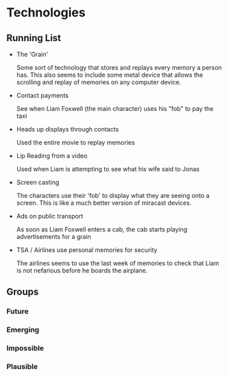# Technologies

## Running List

- The 'Grain'

    Some sort of technology that stores and replays every memory a person has. This also seems to include some metal device that allows the scrolling and replay of memories on any computer device. 

- Contact payments 

    See when Liam Foxwell (the main character) uses his "fob" to pay the taxi

- Heads up displays through contacts

    Used the entire movie to replay memories


- Lip Reading from a video

    Used when Liam is attempting to see what his wife said to Jonas

- Screen casting

    The characters use their 'fob' to display what they are seeing onto a screen. This is like a much better version of miracast devices.

- Ads on public transport
  
    As soon as Liam Foxwell enters a cab, the cab starts playing advertisements for a grain

- TSA / Airlines use personal memories for security 
  
    The airlines seems to use the last week of memories to check that Liam is not nefarious before he boards the airplane.



## Groups

### Future

### Emerging

### Impossible

### Plausible
